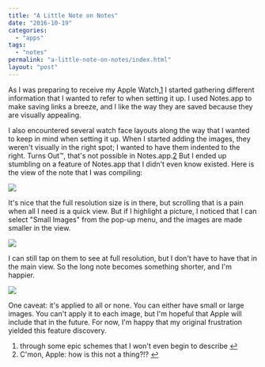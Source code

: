 ```yaml
---
title: "A Little Note on Notes"
date: "2016-10-19"
categories: 
  - "apps"
tags: 
  - "notes"
permalink: "a-little-note-on-notes/index.html"
layout: "post"
---
```


As I was preparing to receive my Apple Watch,[1](#fn1) I started gathering different information that I wanted to refer to when setting it up. I used Notes.app to make saving links a breeze, and I like the way they are saved because they are visually appealing.

I also encountered several watch face layouts along the way that I wanted to keep in mind when setting it up. When I started adding the images, they weren't visually in the right spot; I wanted to have them indented to the right. Turns Out™, that's not possible in Notes.app.[2](#fn2) But I ended up stumbling on a feature of Notes.app that I didn't even know existed. Here is the view of the note that I was compiling:

![](/images/Large-Image-Notes.jpeg)

It's nice that the full resolution size is in there, but scrolling that is a pain when all I need is a quick view. But if I highlight a picture, I noticed that I can select "Small Images" from the pop-up menu, and the images are made smaller in the view.

![](/images/Size-Selection-Notes.jpeg)

I can still tap on them to see at full resolution, but I don't have to have that in the main view. So the long note becomes something shorter, and I'm happier.

![](/images/Small-Image-Notes.jpeg)

One caveat: it's applied to all or none. You can either have small or large images. You can't apply it to each image, but I'm hopeful that Apple will include that in the future. For now, I'm happy that my original frustration yielded this feature discovery.

1. through some epic schemes that I won't even begin to describe [↩](#ffn1)
2. C'mon, Apple: how is this not a thing?!? [↩](#ffn2)
